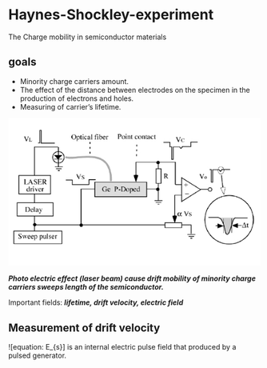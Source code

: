 # Haynes-Shockley-experiment
The Charge mobility in semiconductor materials
## goals
- Minority charge carriers amount.
- The effect of the distance between electrodes on the specimen in the production of electrons and holes.
- Measuring of carrier’s lifetime.

![config](./image.jpg)

***Photo electric effect (laser beam) cause drift mobility of minority charge carriers sweeps length of the semiconductor.***

Important fields: ***lifetime, drift velocity, electric field***

## Measurement of drift velocity
![equation: E_{s}] is an internal electric pulse field that produced by a pulsed generator.
